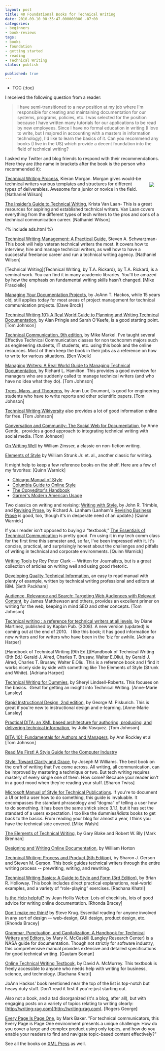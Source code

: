 ```yaml
---
layout: post
title: 40 Foundational Books for Technical Writing
date: 2010-09-10 08:35:47.000000000 -07:00
categories:
- beginners
- book-reviews
tags:
- books
- foundation
- getting started
- reading
- Technical Writing
status: publish

published: true
---
```


* TOC
{:toc}

I received the following question from a reader:

> I have semi-transitioned to a new position at my job where I'm responsible for creating and maintaining documentation for our systems, programs, policies, etc. I was selected for the position because I have written many tutorials for our applications to be read by new employees. Since I have no formal education in writing (I love to write, but I majored in accounting with a masters in information technology), I'd like to learn the basics of it. Can you recommend any books (I live in the US) which provide a decent foundation into the field of technical writing?

I asked my Twitter and blog friends to respond with their recommendations. Here they are (the name in brackets after the book is the person who recommended it):

<img src="https://s3.us-west-1.wasabisys.com/idbwmedia.com/images/book24.png" style="float:right; padding: 20px;"/>

[Technical Writing Process](https://www.amazon.com/Technical-Writing-Process-five-step-procedures/dp/0994169310/ref=sr_1_1?s=books&ie=UTF8&qid=1518580945&sr=1-1&keywords=technical+writing+process), Kieran Morgan. Morgan gives would-be technical writers various templates and structures for different types of deliverables. Awesome for a junior or novice in the field. [Nathaniel Wilson]

[The Insider’s Guide to Technical Writing](https://www.amazon.com/Insiders-Guide-Technical-Writing/dp/1937434036/ref=sr_1_4?s=books&ie=UTF8&qid=1518581019&sr=1-4&keywords=Krista+van+laan), Krista Van Laan- This is a great resources for aspiring and established technical writers. Van Laan covers everything from the different types of tech writers to the pros and cons of a technical communication career. [Nathaniel Wilson]

{% include ads.html %}

[Technical Writing Management: A Practical Guide](https://www.amazon.com/Technical-Writing-Management-Practical-Guide/dp/1456534181/ref=sr_1_3?s=books&ie=UTF8&qid=1518581084&sr=1-3&keywords=Steven+Schwarzman), Steven A. Schwarzman-This book will help veteran technical writers the most. It covers how to interview, hire and manage technical writers, as well how to have a successful freelance career and run a technical writing agency. [Nathaniel Wilson]

[Technical Writing](Technical Writing, by T.A. Rickard), by T.A. Rickard, is a seminal work. You can find it in many academic libraries. You'll be amazed by how the emphasis on fundamental writing skills hasn't changed. \[Mike Frasciello\]

[Managing Your Documentation Projects](http://www.amazon.com/Managing-Documentation-Projects-JoAnn-Hackos/dp/0471590991), by JoAnn T. Hackos, while 15 years old, still applies today for most areas of project management for technical communication projects. \[Dave Brock\]

[Technical Writing 101: A Real World Guide to Planning and Writing Technical Documentation,](http://www.amazon.com/Technical-Writing-101-Real-World-Documentation/dp/097047332X) by Alan Pringle and Sarah O'Keefe, is a good starting point. \[Tom Johnson\]

[Technical Communication, 9th edition](http://www.amazon.com/Technical-Communication-Mike-Markel/dp/0312485972/ref=pd_cp_b_0), by Mike Markel. I've taught several Effective Technical Communication classes for non techcomm majors such as engineering students, IT students, etc. using this book and the online resources. Most of them keep the book in their jobs as a reference on how to write for various situations. \[Ben Woelk\]

[Managing Writers: A Real World Guide to Managing Technical Documentation](http://xmlpress.net/managingwriters.html), by Richard L. Hamilton. This provides a good overview for managers who are suddenly called to manage technical writers (and who have no idea what they do). \[Tom Johnson\]

[Trees, Maps, and Theorems](http://www.treesmapsandtheorems.com/), by Jean Luc Doumont, is good for engineering students who have to write reports and other scientific papers. \[Tom Johnson\]

[Technical Writing Wikiversity](http://en.wikiversity.org/wiki/Technical_writing) also provides a lot of good information online for free. \[Tom Johnson\]

[Conversation and Community: The Social Web for Documentation](http://justwriteclick.com/book/), by Anne Gentle,  provides a good approach to integrating technical writing with social media. \[Tom Johnson\]

[On Writing Well](http://www.amazon.com/Writing-Well-25th-Anniversary-Nonfiction/dp/0060006641) by William Zinsser, a classic on non-fiction writing.

[Elements of Style](http://www.amazon.com/Elements-Style-Fourth-William-Strunk/dp/020530902X/ref=pd_sim_b_2) by William Strunk Jr. et. al., another classic for writing.

It might help to keep a few reference books on the shelf. Here are a few of my favorites: \[Quinn Warnick\]

*   [Chicago Manual of Style](http://www.chicagomanualofstyle.org)
*   [Columbia Guide to Online Style](http://www.amazon.com/dp/0231132115/)
*   [The Copyeditor's Handbook](http://www.amazon.com/dp/0520246888/)
*   [Garner's Modern American Usage](http://www.amazon.com/gp/product/0195382757)

Two classics on writing and revising: [Writing with Style](http://www.amazon.com/dp/0130257133), by John R. Trimble, and [Revising Prose](http://www.amazon.com/dp/0321441699/), by Richard A. Lanham (Lanham's [Revising Business Prose](http://www.amazon.com/dp/0205309445/) is good, too, though it's in desperate need of an update.) \[Quinn Warnick\]

If your reader isn't opposed to buying a “textbook,” [The Essentials of Technical Communication](http://www.amazon.com/dp/0195384229) is pretty good. I'm using it in my tech comm class for the first time this semester and, so far, I've been impressed with it. It's concise, practical, and surprisingly honest about the challenges and pitfalls of writing in technical and corporate environments. \[Quinn Warnick\]

[Writing Tools](http://www.amazon.com/gp/product/0316014990?ie=UTF8&tag=learpath01-20&linkCode=as2&camp=1789&creative=390957&creativeASIN=0316014990) by Roy Peter Clark -- Written for Journalists, but is a great collection of articles on writing well and using good rhetoric.

[Developing Quality Technical Information](http://www.amazon.com/Developing-Quality-Technical-Information-Handbook/dp/0131477498), an easy to read manual with plenty of example, written by technical writing professional and editors at IBM. \[Seth Packham\]

[Audience, Relevance and Search: Targeting Web Audiences with Relevant Content](http://www.amazon.com/Audience-Relevance-Search-Targeting-Audiences/dp/0137004206), by James Matthewson and others, provides an excellent primer on writing for the web, keeping in mind SEO and other concepts. \[Tom Johnson\]

[Technical writing : a reference for technical writers at all levels](http://www.amazon.com/Kaplan-Technical-Writing-Resource-Writers/dp/1427797218), by Diane Martinez, published by Kaplan Pub. (2008). A new version (updated) is coming out at the end of 2010.   I like this book; it has good information for new writers and for writers who have been in the ‘biz for awhile. \[Adriana Harper\]

[Handbook of Technical Writing (9th Ed.)](Handbook of Technical Writing (9th Ed.) Gerald J. Alred, Charles T. Brusaw, Walter E.Oliu), by Gerald J. Alred, Charles T. Brusaw, Walter E.Oliu. This is a reference book and I find it works nicely side by side with something like The Elements of Style (Strunk and White). \[Adriana Harper\]

[Technical Writing for Dummies](http://www.amazon.co.uk/Technical-Writing-Dummies-Sheryl-Lindsell-Roberts/dp/0764553089/ref=sr_1_1?ie=UTF8&s=books&qid=1283958591&sr=8-1), by Sheryl Lindsell-Roberts. This focuses on the basics.  Great for getting an insight into Technical Writing. \[Anne-Marie Lansley\]

[Rapid Instructional Design, 2nd edition,](http://www.amazon.co.uk/Rapid-Instructional-Design-Essential-Knowledge/dp/0787980730) by George M. Piskurich. This is great if you're new to instructional design and e-learning. \[Anne-Marie Lansley\]

[Practical DITA: an XML based architecture for authoring, producing, and delivering technical information](http://www.amazon.com/Practical-Dita-Julio-Vazquez/dp/0557045843), by Julio Vasquez. \[Tom Johnson\]

[DITA 101: Fundamentals for Authors and Managers](http://www.rockley.com/DITA101/), by Ann Rockley et al \[Tom Johnson\]

[Read Me First! A Style Guide for the Computer Industry](http://www.amazon.com/First-Style-Guide-Computer-Industry/dp/0131428993)

[Style: Toward Clarity and Grace](http://www.amazon.com/Style-Clarity-Chicago-Writing-Publishing/dp/0226899152/ref=ntt_at_ep_dpi_3), by Joseph M Williams. The best book on the craft of writing that I've come across. All writing, all communication, can be improved by mastering a technique or two. But tech writing requires mastery of every single one of them. How come? Because your reader isn't in a good mood when they're reading your stuff. \[Sharon Twiss\]

[Microsoft Manual of Style for Technical Publications](http://www.microsoft.com/learning/en/us/book.aspx?ID=6074&locale=en-us). If you're to document a UI or tell a user how to do something, this guide is invaluable. It encompasses the standard phraseology and “dogma” of telling a user how to do something. It has been the same shtick since 3.1.1, but it has set the standard of a users expectation. I too like the dummies/idiots books to get back to the basics. From reading your blog for almost a year, I think you have the technical side covered. \[Mike Walsh\]

[The Elements of Technical Writing](http://www.amazon.com/Elements-Technical-Writing-Gary-Blake/dp/0025114468), by Gary Blake and Robert W. Bly \[Mark Brennan\]

[Designing and Writing Online Documentation](http://www.amazon.com/Designing-Writing-Online-Documentation-Hypermedia/dp/0471306355), by William Horton

[Technical Writing: Process and Product (5th Edition)](http://www.amazon.com/Technical-Writing-Process-Product-5th/dp/0131196642), by Sharon J. Gerson and Steven M. Gerson. This book guides technical writers through the entire writing process -- prewriting, writing, and rewriting.

[Technical Writing Basics: A Guide to Style and Form (3rd Edition)](http://www.amazon.com/Technical-Writing-Basics-Guide-Style/dp/0131140892), by Brian R. Holloway. This book includes direct practical explanations, real-world examples, and a variety of “role-playing” exercises. \[Rachana Khatri\]

[Is the Help helpful?](http://astore.amazon.com/cybertconsul-20/detail/1930919603) by Jean Hollis Weber. Lots of checklists, lots of good advice for writing online documentation. \[Rhonda Bracey\]

[Don't make me think!](http://astore.amazon.com/cybertconsul-20/detail/0321344758) by Steve Krug. Essential reading for anyone involved in any sort of design -- web-design, GUI design, product design, etc. \[Rhonda Bracey\]

[Grammar, Punctuation, and Capitalization: A Handbook for Technical Writers and Editors](http://www.amazon.com/Grammar-punctuation-capitalization-handbook-technical/dp/B00010CSE0), by Mary K. McCaskill (Langley Research Center) is a NASA guide for documentation. Though not strictly for software industry, this comprehensive manual provides extensive and detailed specifications for good technical writing. \[Gautam Soman\]

[Online Technical Writing Textbook](http://www.io.com/~hcexres/textbook/), by David A. McMurrey. This textbook is freely accessible to anyone who needs help with writing for business, science, and technology. \[Rachana Khatri\]

JoAnn Hackos' book mentioned near the top of the list is top-notch but heavy duty stuff. Don't read it first if you're just starting out.  

Also not a book, and a tad disorganized (it's a blog, after all), but with engaging posts on a variety of topics relating to writing clearly: [http://writing-rag.com](http://writing-rag.com). \[Rogers George\]

[Every Page Is Page One](https://everypageispageone.com/), by Mark Baker. "For technical communicators, this Every Page is Page One environment presents a unique challenge: How do you cover a large and complex product using only topics, and how do you enable your readers to find and navigate topic-based content effectively?"

See all the books on [XML Press](https://store.xmlpress.com/) as well.
